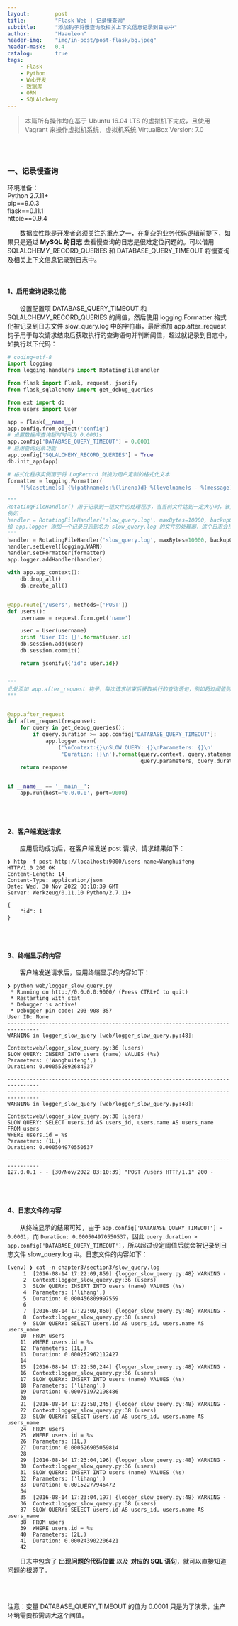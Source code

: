 ```yaml
---
layout:        post
title:         "Flask Web | 记录慢查询"
subtitle:      "添加钩子将慢查询及相关上下文信息记录到日志中"
author:        "Haauleon"
header-img:    "img/in-post/post-flask/bg.jpeg"
header-mask:   0.4
catalog:       true
tags:
    - Flask
    - Python
    - Web开发
    - 数据库
    - ORM
    - SQLAlchemy
---
```


> 本篇所有操作均在基于 Ubuntu 16.04 LTS 的虚拟机下完成，且使用 Vagrant 来操作虚拟机系统，虚拟机系统 VirtualBox Version: 7.0 

<br>
<br>

### 一、记录慢查询
环境准备：     
Python 2.7.11+      
pip==9.0.3     
flask==0.11.1   
httpie==0.9.4     

&emsp;&emsp;数据库性能是开发者必须关注的重点之一，在复杂的业务代码逻辑前提下，如果只是通过 **MySQL 的日志** 去看慢查询的日志是很难定位问题的。可以借用 SQLALCHEMY_RECORD_QUERIES 和 DATABASE_QUERY_TIMEOUT 将慢查询及相关上下文信息记录到日志中。     

<br>

#### 1、启用查询记录功能
&emsp;&emsp;设置配置项 DATABASE_QUERY_TIMEOUT 和 SQLALCHEMY_RECORD_QUERIES 的阈值，然后使用 logging.Formatter 格式化被记录到日志文件 slow_query.log 中的字符串，最后添加 app.after_request 钩子用于每次请求结束后获取执行的查询语句并判断阈值，超过就记录到日志中。如执行以下代码：                
```python
# coding=utf-8
import logging
from logging.handlers import RotatingFileHandler

from flask import Flask, request, jsonify
from flask_sqlalchemy import get_debug_queries

from ext import db
from users import User

app = Flask(__name__)
app.config.from_object('config')
# 设置数据库查询超时时间为 0.0001s
app.config['DATABASE_QUERY_TIMEOUT'] = 0.0001
# 启用查询记录功能
app.config['SQLALCHEMY_RECORD_QUERIES'] = True
db.init_app(app)

# 格式化程序实例用于将 LogRecord 转换为用户定制的格式化文本
formatter = logging.Formatter(
    "[%(asctime)s] {%(pathname)s:%(lineno)d} %(levelname)s - %(message)s")

"""
RotatingFileHandler() 用于记录到一组文件的处理程序，当当前文件达到一定大小时，该处理程序将从一个文件切换到下一个文件。
例如：
handler = RotatingFileHandler('slow_query.log', maxBytes=10000, backupCount=10)
给 app.logger 添加一个记录日志到名为 slow_query.log 的文件的处理器，这个日志会按大小切分
"""
handler = RotatingFileHandler('slow_query.log', maxBytes=10000, backupCount=10)
handler.setLevel(logging.WARN)
handler.setFormatter(formatter)
app.logger.addHandler(handler)

with app.app_context():
    db.drop_all()
    db.create_all()


@app.route('/users', methods=['POST'])
def users():
    username = request.form.get('name')

    user = User(username)
    print 'User ID: {}'.format(user.id)
    db.session.add(user)
    db.session.commit()

    return jsonify({'id': user.id})


"""
此处添加 app.after_request 钩子，每次请求结束后获取执行的查询语句，例如超过阈值则记录日志
"""


@app.after_request
def after_request(response):
    for query in get_debug_queries():
        if query.duration >= app.config['DATABASE_QUERY_TIMEOUT']:
            app.logger.warn(
                ('\nContext:{}\nSLOW QUERY: {}\nParameters: {}\n'
                 'Duration: {}\n').format(query.context, query.statement,
                                          query.parameters, query.duration))
    return response


if __name__ == '__main__':
    app.run(host='0.0.0.0', port=9000)
```

<br>
<br>

#### 2、客户端发送请求
&emsp;&emsp;应用启动成功后，在客户端发送 post 请求，请求结果如下：     
```
❯ http -f post http://localhost:9000/users name=Wanghuifeng
HTTP/1.0 200 OK
Content-Length: 14
Content-Type: application/json
Date: Wed, 30 Nov 2022 03:10:39 GMT
Server: Werkzeug/0.11.10 Python/2.7.11+

{
    "id": 1
}
```

<br>
<br>

#### 3、终端显示的内容
&emsp;&emsp;客户端发送请求后，应用终端显示的内容如下：     
```
❯ python web/logger_slow_query.py
 * Running on http://0.0.0.0:9000/ (Press CTRL+C to quit)
 * Restarting with stat
 * Debugger is active!
 * Debugger pin code: 203-908-357
User ID: None
--------------------------------------------------------------------------------
WARNING in logger_slow_query [web/logger_slow_query.py:48]:

Context:web/logger_slow_query.py:36 (users)
SLOW QUERY: INSERT INTO users (name) VALUES (%s)
Parameters: ('Wanghuifeng',)
Duration: 0.000552892684937

--------------------------------------------------------------------------------
--------------------------------------------------------------------------------
WARNING in logger_slow_query [web/logger_slow_query.py:48]:

Context:web/logger_slow_query.py:38 (users)
SLOW QUERY: SELECT users.id AS users_id, users.name AS users_name
FROM users
WHERE users.id = %s
Parameters: (1L,)
Duration: 0.000504970550537

--------------------------------------------------------------------------------
127.0.0.1 - - [30/Nov/2022 03:10:39] "POST /users HTTP/1.1" 200 -
```


<br>
<br>

#### 4、日志文件的内容
&emsp;&emsp;从终端显示的结果可知，由于 `app.config['DATABASE_QUERY_TIMEOUT'] = 0.0001`，而 `Duration: 0.000504970550537`，因此 `query.duration > app.config['DATABASE_QUERY_TIMEOUT']`，所以超过设定阈值后就会被记录到日志文件 slow_query.log 中。日志文件的内容如下：     
```
(venv) ❯ cat -n chapter3/section3/slow_query.log
     1  [2016-08-14 17:22:09,859] {logger_slow_query.py:48} WARNING -
     2  Context:logger_slow_query.py:36 (users)
     3  SLOW QUERY: INSERT INTO users (name) VALUES (%s)
     4  Parameters: ('lihang',)
     5  Duration: 0.000456809997559
     6
     7  [2016-08-14 17:22:09,860] {logger_slow_query.py:48} WARNING -
     8  Context:logger_slow_query.py:38 (users)
     9  SLOW QUERY: SELECT users.id AS users_id, users.name AS users_name
    10  FROM users
    11  WHERE users.id = %s
    12  Parameters: (1L,)
    13  Duration: 0.000252962112427
    14
    15  [2016-08-14 17:22:50,244] {logger_slow_query.py:48} WARNING -
    16  Context:logger_slow_query.py:36 (users)
    17  SLOW QUERY: INSERT INTO users (name) VALUES (%s)
    18  Parameters: ('lihang',)
    19  Duration: 0.000751972198486
    20
    21  [2016-08-14 17:22:50,245] {logger_slow_query.py:48} WARNING -
    22  Context:logger_slow_query.py:38 (users)
    23  SLOW QUERY: SELECT users.id AS users_id, users.name AS users_name
    24  FROM users
    25  WHERE users.id = %s
    26  Parameters: (1L,)
    27  Duration: 0.000526905059814
    28
    29  [2016-08-14 17:23:04,196] {logger_slow_query.py:48} WARNING -
    30  Context:logger_slow_query.py:36 (users)
    31  SLOW QUERY: INSERT INTO users (name) VALUES (%s)
    32  Parameters: ('lihang',)
    33  Duration: 0.00152277946472
    34
    35  [2016-08-14 17:23:04,197] {logger_slow_query.py:48} WARNING -
    36  Context:logger_slow_query.py:38 (users)
    37  SLOW QUERY: SELECT users.id AS users_id, users.name AS users_name
    38  FROM users
    39  WHERE users.id = %s
    40  Parameters: (2L,)
    41  Duration: 0.000243902206421
    42
```

&emsp;&emsp;日志中包含了 **出现问题的代码位置** 以及 **对应的 SQL 语句**，就可以直接知道问题的根源了。       

<br>
<br>

注意：变量 DATABASE_QUERY_TIMEOUT 的值为 0.0001 只是为了演示，生产环境需要按需调大这个阈值。    